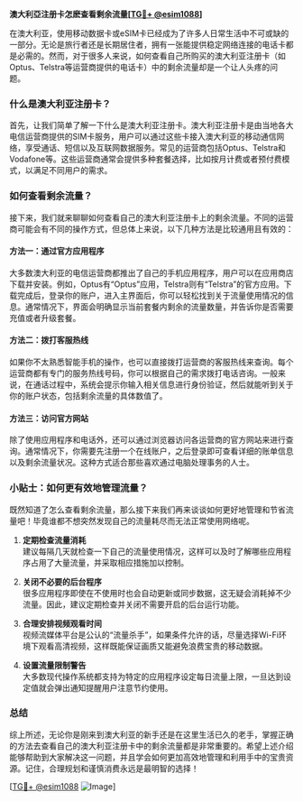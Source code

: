 **澳大利亞注册卡怎麽查看剩余流量[[TG💪+ @esim1088](https://t.me/s/esim1088)]**

在澳大利亚，使用移动数据卡或eSIM卡已经成为了许多人日常生活中不可或缺的一部分。无论是旅行者还是长期居住者，拥有一张能提供稳定网络连接的电话卡都是必需的。然而，对于很多人来说，如何查看自己所购买的澳大利亚注册卡（如Optus、Telstra等运营商提供的电话卡）中的剩余流量却是一个让人头疼的问题。

### 什么是澳大利亚注册卡？

首先，让我们简单了解一下什么是澳大利亚注册卡。澳大利亚注册卡是由当地各大电信运营商提供的SIM卡服务，用户可以通过这些卡接入澳大利亚的移动通信网络，享受通话、短信以及互联网数据服务。常见的运营商包括Optus、Telstra和Vodafone等。这些运营商通常会提供多种套餐选择，比如按月计费或者预付费模式，以满足不同用户的需求。

### 如何查看剩余流量？

接下来，我们就来聊聊如何查看自己的澳大利亚注册卡上的剩余流量。不同的运营商可能会有不同的操作方式，但总体上来说，以下几种方法是比较通用且有效的：

#### 方法一：通过官方应用程序

大多数澳大利亚的电信运营商都推出了自己的手机应用程序，用户可以在应用商店下载并安装。例如，Optus有“Optus”应用，Telstra则有“Telstra”的官方应用。下载完成后，登录你的账户，进入主界面后，你可以轻松找到关于流量使用情况的信息。通常情况下，界面会明确显示当前套餐内剩余的流量数量，并告诉你是否需要充值或者升级套餐。

#### 方法二：拨打客服热线

如果你不太熟悉智能手机的操作，也可以直接拨打运营商的客服热线来查询。每个运营商都有专门的服务热线号码，你可以根据自己的需求拨打电话咨询。一般来说，在通话过程中，系统会提示你输入相关信息进行身份验证，然后就能听到关于你的账户状态，包括剩余流量的具体数值了。

#### 方法三：访问官方网站

除了使用应用程序和电话外，还可以通过浏览器访问各运营商的官方网站来进行查询。通常情况下，你需要先注册一个在线账户，之后登录即可查看详细的账单信息以及剩余流量状况。这种方式适合那些喜欢通过电脑处理事务的人士。

### 小贴士：如何更有效地管理流量？

既然知道了怎么查看剩余流量，那么接下来我们再来谈谈如何更好地管理和节省流量吧！毕竟谁都不想突然发现自己的流量耗尽而无法正常使用网络呢。

1. **定期检查流量消耗**  
   建议每隔几天就检查一下自己的流量使用情况，这样可以及时了解哪些应用程序占用了大量流量，并采取相应措施加以控制。
   
2. **关闭不必要的后台程序**  
   很多应用程序即使在不使用时也会自动更新或同步数据，这无疑会消耗掉不少流量。因此，建议定期检查并关闭不需要开启的后台运行功能。
   
3. **合理安排视频观看时间**  
   视频流媒体平台是公认的“流量杀手”，如果条件允许的话，尽量选择Wi-Fi环境下观看高清视频，这样既能保证画质又能避免浪费宝贵的移动数据。

4. **设置流量限制警告**  
   大多数现代操作系统都支持为特定的应用程序设定每日流量上限，一旦达到设定值就会弹出通知提醒用户注意节约使用。

### 总结

综上所述，无论你是刚来到澳大利亚的新手还是在这里生活已久的老手，掌握正确的方法去查看自己的澳大利亚注册卡中的剩余流量都是非常重要的。希望上述介绍能够帮助到大家解决这一问题，并且学会如何更加高效地管理和利用手中的宝贵资源。记住，合理规划和谨慎消费永远是最明智的选择！

[[TG💪+ @esim1088](https://t.me/s/esim1088) ![Image](https://i.postimg.cc/4NQfJmqS/Snipaste-2025-05-13-00-14-12.png)]